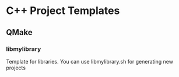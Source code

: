 # C++ Project Templates

## QMake

### libmylibrary

Template for libraries. You can use libmylibrary.sh for generating new projects

